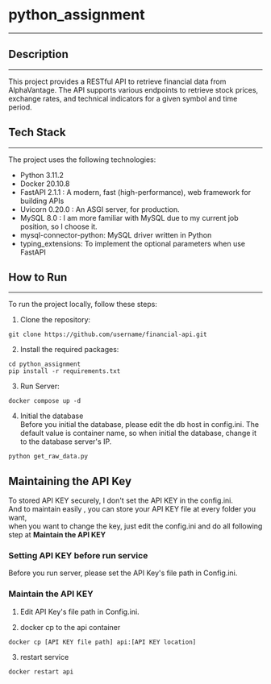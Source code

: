 # python_assignment

---

## Description

---

This project provides a RESTful API to retrieve financial data from AlphaVantage. The API supports various endpoints to retrieve stock prices, exchange rates, and technical indicators for a given symbol and time period.

## Tech Stack

---

The project uses the following technologies:

- Python 3.11.2
- Docker 20.10.8
- FastAPI 2.1.1 : A modern, fast (high-performance), web framework for building APIs
- Uvicorn 0.20.0 : An ASGI server, for production.
- MySQL 8.0 : I am more familiar with MySQL due to my current job position, so I choose it.
- mysql-connector-python: MySQL driver written in Python
- typing_extensions: To implement the optional parameters when use FastAPI  

## How to Run

---

To run the project locally, follow these steps:

1. Clone the repository:

```
git clone https://github.com/username/financial-api.git
```

2. Install the required packages:

```
cd python_assignment
pip install -r requirements.txt
```

3. Run Server:

```
docker compose up -d
```

4. Initial the database <br>
   Before you initial the database, please edit the db host in config.ini.
   The default value is container name, so when initial the database, 
   change it to the database server's IP.
```
python get_raw_data.py
```

## Maintaining the API Key

To stored API KEY securely, I don't set the API KEY in the config.ini. <br>
And to maintain easily , you can store your API KEY file at every folder you want, <br>
when you want to change the key, just edit the config.ini and do all following step at **Maintain the API KEY**

### Setting API KEY before run service

Before you run server, please set the API Key's file path in Config.ini.


### Maintain the API KEY

1. Edit API Key's file path in Config.ini.

2. docker cp to the api container
```
docker cp [API KEY file path] api:[API KEY location]
```

3. restart service

```
docker restart api
```